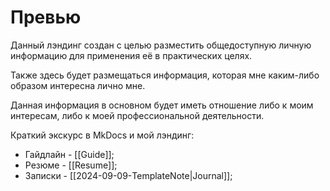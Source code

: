 # Превью

Данный лэндинг создан с целью разместить общедоступную личную информацию для применения её в практических целях.

Также здесь будет размещаться информация, которая мне каким-либо образом интересна лично мне.

Данная информация в основном будет иметь отношение либо к моим интересам, либо к моей профессиональной деятельности.

Краткий экскурс в MkDocs и мой лэндинг:

- Гайдлайн - [[Guide]];
- Резюме - [[Resume]];
- Записки - [[2024-09-09-TemplateNote|Journal]];